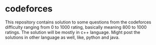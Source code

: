 # codeforces

This repository contains solution to some questions from the codeforces difficulty ranging from 0 to 1000 rating, basically meaning 800 to 1000 ratings.
The solution will be mostly in c++ language. Might post the solutions in other language as well, like, python and java.
